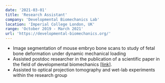 ```yaml
---
date: '2021-03-01'
title: 'Research Assistant'
company: 'Developmental Biomechanics Lab'
location: 'Imperial College London, UK'
range: 'October 2019 - March 2021'
url: 'https://developmental-biomechanics.org/'
---
```


- Image segmentation of mouse embryo bone scans to study of fetal bone deformation under dynamic mechanical loading
- Assisted postdoc researcher in the publication of a scientific paper in the field of developmental biomechanics [[link]](https://www.ecmjournal.org/papers/vol041/pdf/v041a34.pdf).
- Assisted to optical projection tomography and wet-lab experiments within the research group
